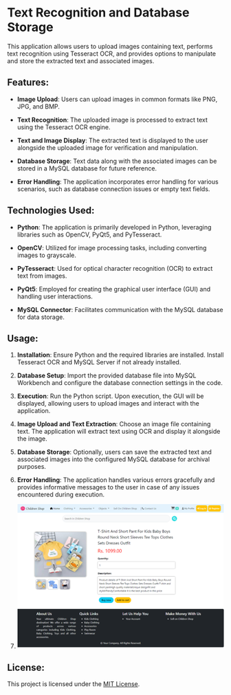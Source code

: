 # Text Recognition and Database Storage

This application allows users to upload images containing text, performs text recognition using Tesseract OCR, and provides options to manipulate and store the extracted text and associated images.

## Features:

- **Image Upload**: Users can upload images in common formats like PNG, JPG, and BMP.

- **Text Recognition**: The uploaded image is processed to extract text using the Tesseract OCR engine.

- **Text and Image Display**: The extracted text is displayed to the user alongside the uploaded image for verification and manipulation.

- **Database Storage**: Text data along with the associated images can be stored in a MySQL database for future reference.

- **Error Handling**: The application incorporates error handling for various scenarios, such as database connection issues or empty text fields.

## Technologies Used:

- **Python**: The application is primarily developed in Python, leveraging libraries such as OpenCV, PyQt5, and PyTesseract.

- **OpenCV**: Utilized for image processing tasks, including converting images to grayscale.

- **PyTesseract**: Used for optical character recognition (OCR) to extract text from images.

- **PyQt5**: Employed for creating the graphical user interface (GUI) and handling user interactions.

- **MySQL Connector**: Facilitates communication with the MySQL database for data storage.

## Usage:

1. **Installation**: Ensure Python and the required libraries are installed. Install Tesseract OCR and MySQL Server if not already installed.

2. **Database Setup**: Import the provided database file into MySQL Workbench and configure the database connection settings in the code.

3. **Execution**: Run the Python script. Upon execution, the GUI will be displayed, allowing users to upload images and interact with the application.

4. **Image Upload and Text Extraction**: Choose an image file containing text. The application will extract text using OCR and display it alongside the image.

5. **Database Storage**: Optionally, users can save the extracted text and associated images into the configured MySQL database for archival purposes.

6. **Error Handling**: The application handles various errors gracefully and provides informative messages to the user in case of any issues encountered during execution.

7. ![Project Screenshots](https://github.com/mannan-python-developer/Django-E-Commerce-Website/blob/main/Product%20Details%20Page.png)

## License:

This project is licensed under the [MIT License](LICENSE).
